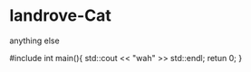 # landrove-Cat
anything else 

#include<iostream>
int main(){
std::cout << "wah" >> std::endl;
retun 0;
}
